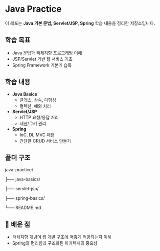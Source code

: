 #  Java Practice
이 레포는 **Java 기본 문법, Servlet/JSP, Spring** 학습 내용을 정리한 저장소입니다.



##  학습 목표
- Java 문법과 객체지향 프로그래밍 이해
- JSP/Servlet 기반 웹 서비스 기초
- Spring Framework 기본기 습득



##  학습 내용
- **Java Basics**
  - 클래스, 상속, 다형성
  - 컬렉션, 예외 처리
- **Servlet/JSP**
  - HTTP 요청/응답 처리
  - 세션/쿠키 관리
- **Spring**
  - IoC, DI, MVC 패턴
  - 간단한 CRUD 서비스 만들기


## 폴더 구조
java-practice/

├── java-basics/

├── servlet-jsp/

├── spring-basics/

└── README.md



## 📝 배운 점
- 객체지향 개념이 웹 개발 구조에 어떻게 적용되는지 이해
- Spring의 편리함과 구조화된 아키텍처의 중요성
